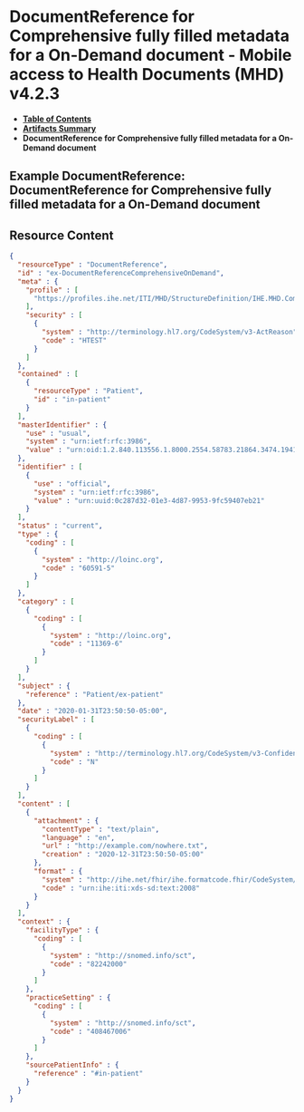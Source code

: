 # DocumentReference for Comprehensive fully filled metadata for a On-Demand document - Mobile access to Health Documents (MHD) v4.2.3

* [**Table of Contents**](toc.md)
* [**Artifacts Summary**](artifacts.md)
* **DocumentReference for Comprehensive fully filled metadata for a On-Demand document**

## Example DocumentReference: DocumentReference for Comprehensive fully filled metadata for a On-Demand document



## Resource Content

```json
{
  "resourceType" : "DocumentReference",
  "id" : "ex-DocumentReferenceComprehensiveOnDemand",
  "meta" : {
    "profile" : [
      "https://profiles.ihe.net/ITI/MHD/StructureDefinition/IHE.MHD.Comprehensive.DocumentReference"
    ],
    "security" : [
      {
        "system" : "http://terminology.hl7.org/CodeSystem/v3-ActReason",
        "code" : "HTEST"
      }
    ]
  },
  "contained" : [
    {
      "resourceType" : "Patient",
      "id" : "in-patient"
    }
  ],
  "masterIdentifier" : {
    "use" : "usual",
    "system" : "urn:ietf:rfc:3986",
    "value" : "urn:oid:1.2.840.113556.1.8000.2554.58783.21864.3474.19410.44358.58254.41281.57340"
  },
  "identifier" : [
    {
      "use" : "official",
      "system" : "urn:ietf:rfc:3986",
      "value" : "urn:uuid:0c287d32-01e3-4d87-9953-9fc59407eb21"
    }
  ],
  "status" : "current",
  "type" : {
    "coding" : [
      {
        "system" : "http://loinc.org",
        "code" : "60591-5"
      }
    ]
  },
  "category" : [
    {
      "coding" : [
        {
          "system" : "http://loinc.org",
          "code" : "11369-6"
        }
      ]
    }
  ],
  "subject" : {
    "reference" : "Patient/ex-patient"
  },
  "date" : "2020-01-31T23:50:50-05:00",
  "securityLabel" : [
    {
      "coding" : [
        {
          "system" : "http://terminology.hl7.org/CodeSystem/v3-Confidentiality",
          "code" : "N"
        }
      ]
    }
  ],
  "content" : [
    {
      "attachment" : {
        "contentType" : "text/plain",
        "language" : "en",
        "url" : "http://example.com/nowhere.txt",
        "creation" : "2020-12-31T23:50:50-05:00"
      },
      "format" : {
        "system" : "http://ihe.net/fhir/ihe.formatcode.fhir/CodeSystem/formatcode",
        "code" : "urn:ihe:iti:xds-sd:text:2008"
      }
    }
  ],
  "context" : {
    "facilityType" : {
      "coding" : [
        {
          "system" : "http://snomed.info/sct",
          "code" : "82242000"
        }
      ]
    },
    "practiceSetting" : {
      "coding" : [
        {
          "system" : "http://snomed.info/sct",
          "code" : "408467006"
        }
      ]
    },
    "sourcePatientInfo" : {
      "reference" : "#in-patient"
    }
  }
}

```
